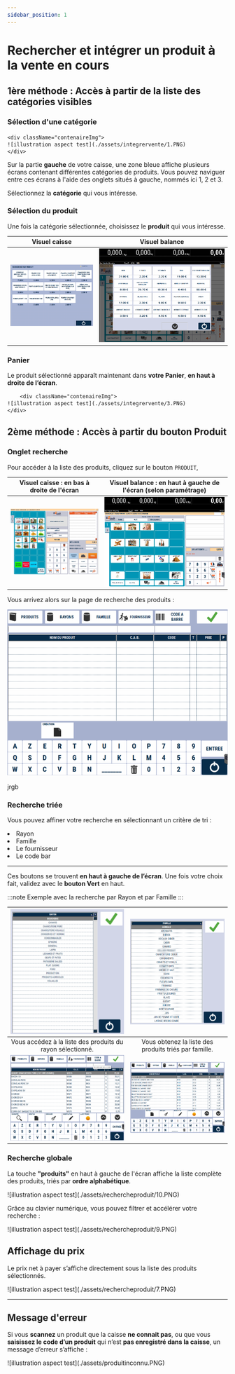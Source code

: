 ```yaml
---
sidebar_position: 1
---
```


# Rechercher et intégrer un produit à la vente en cours

## 1ère méthode : Accès à partir de la liste des catégories visibles

### Sélection d'une catégorie


    <div className="contenaireImg">
    ![illustration aspect test](./assets/integrervente/1.PNG)
    </div>


Sur la partie **gauche** de votre caisse, une zone bleue affiche plusieurs écrans contenant différentes catégories de produits. Vous pouvez naviguer entre ces écrans à l'aide des onglets situés à gauche, nommés ici 1, 2 et 3. 

Sélectionnez la **catégorie** qui vous intéresse.

### Sélection du produit

Une fois la catégorie sélectionnée, choisissez le **produit** qui vous intéresse.

| Visuel caisse | Visuel balance |
|:-----------:|:-----------:|
|![illustration aspect test](./assets/integrervente/2.PNG) | ![illustration aspect test](./assets/visuelbalanceproduit.PNG)   |


### Panier 

Le produit sélectionné apparaît maintenant dans **votre Panier**, **en haut à droite de l’écran**.

        <div className="contenaireImg">
    ![illustration aspect test](./assets/integrervente/3.PNG)
    </div>


## 2ème méthode : Accès à partir du bouton Produit

### Onglet recherche

Pour accéder à la liste des produits, cliquez sur le bouton ```PRODUIT```, 

| Visuel caisse : **en bas à droite de l'écran** | Visuel balance : **en haut à gauche de l'écran** (selon paramétrage)|
|:-----------:|:-----------:|
|![illustration aspect test](./assets/integrervente/1.PNG) | ![illustration aspect test](./assets/accueilbalance.PNG)   |


Vous arrivez alors sur la page de recherche des produits :
    <div className="contenaireImg">
    ![illustration aspect test](./assets/rechercheproduit/2.PNG)
    </div>

jrgb
### Recherche triée  
Vous pouvez affiner votre recherche en sélectionnant un critère de tri :
<li>Rayon</li><li>Famille</li><li>Le fournisseur</li><li>Le code bar</li>

-----------------------------

Ces  boutons se trouvent **en haut à gauche de l’écran**. Une fois votre choix fait, validez avec le **bouton Vert** en haut. 

:::note
Exemple avec la recherche par Rayon et par Famille
:::

|<div className="contenaireImg"> ![illustration aspect test](./assets/rechercheproduit/3.PNG) </div>| <div className="contenaireImg"> ![illustration aspect test](./assets/rechercheproduit/5.PNG) </div>|
|:-----------:|:-----------:|
| Vous accédez à la liste des produits du rayon sélectionné. | Vous obtenez la liste des produits triés par famille. |
|![illustration aspect test](./assets/rechercheproduit/4.PNG) | ![illustration aspect test](./assets/rechercheproduit/8.PNG)   |

### Recherche globale

La touche **"produits"** en haut à gauche de l'écran affiche la liste complète des produits, triés par **ordre alphabétique**.

<div className="contenaireImg">
    ![illustration aspect test](./assets/rechercheproduit/10.PNG)
</div>

Grâce au clavier numérique, vous pouvez filtrer et accélérer votre recherche :

<div className="contenaireImg">
    ![illustration aspect test](./assets/rechercheproduit/9.PNG)
</div>

## Affichage du prix

Le prix net à payer s’affiche directement sous la liste des produits sélectionnés.

<div className="contenaireImg">
    ![illustration aspect test](./assets/rechercheproduit/7.PNG)
</div>

------------------------------

## Message d'erreur

Si vous **scannez** un produit que la caisse **ne connait pas**, ou que vous **saisissez le code d’un produit** qui n’est **pas enregistré dans la caisse**, un message d’erreur s’affiche : 

<div className="contenaireImg">
    ![illustration aspect test](./assets/produitinconnu.PNG)
</div>